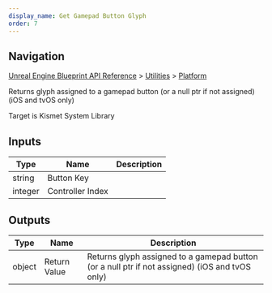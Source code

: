 ```yaml
---
display_name: Get Gamepad Button Glyph
order: 7
---
```

## Navigation

[Unreal Engine Blueprint API Reference](https://dev.epicgames.com/documentation/en-us/unreal-engine/BlueprintAPI) > [Utilities](https://dev.epicgames.com/documentation/en-us/unreal-engine/BlueprintAPI/Utilities) > [Platform](https://dev.epicgames.com/documentation/en-us/unreal-engine/BlueprintAPI/Utilities/Platform)

Returns glyph assigned to a gamepad button (or a null ptr if not assigned) (iOS and tvOS only)

Target is Kismet System Library

## Inputs

| Type | Name | Description |
| --- | --- | --- |
| string | Button Key |  |
| integer | Controller Index |  |

## Outputs

| Type | Name | Description |
| --- | --- | --- |
| object | Return Value | Returns glyph assigned to a gamepad button (or a null ptr if not assigned) (iOS and tvOS only) |
